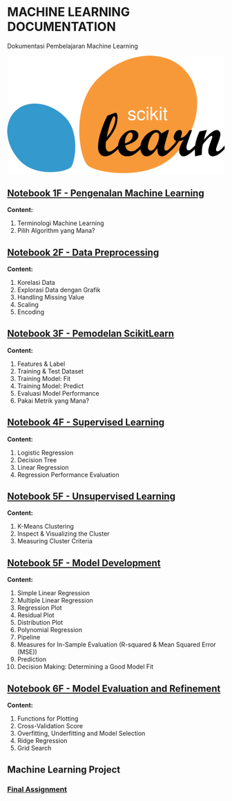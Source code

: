 # MACHINE LEARNING DOCUMENTATION
Dokumentasi Pembelajaran Machine Learning

<p align="center">
  <img src="https://github.com/dikoharyadhanto/Machine-Learning-Documentation/blob/1d00d13c5b332c7b5f92d1798a920961ab027dd1/scikit%20learn.svg" />
</p>

## [Notebook 1F - Pengenalan Machine Learning](https://github.com/dikoharyadhanto/Machine-Learning-Documentation/blob/1d00d13c5b332c7b5f92d1798a920961ab027dd1/001-Pengenalan_Machine_Learning.ipynb)

**Content:**

1. Terminologi Machine Learning
2. Pilih Algorithm yang Mana?

## [Notebook 2F - Data Preprocessing](https://github.com/dikoharyadhanto/Machine-Learning-Documentation/blob/1d00d13c5b332c7b5f92d1798a920961ab027dd1/002-Data_Preprocessing.ipynb)

**Content:**

1. Korelasi Data
2. Explorasi Data dengan Grafik
3. Handling Missing Value
4. Scaling
5. Encoding

## [Notebook 3F - Pemodelan ScikitLearn](https://github.com/dikoharyadhanto/Machine-Learning-Documentation/blob/1d00d13c5b332c7b5f92d1798a920961ab027dd1/003-Pemodelan_ScikitLearn.ipynb)

**Content:**

1. Features & Label
2. Training & Test Dataset
3. Training Model: Fit
4. Training Model: Predict
5. Evaluasi Model Performance
6. Pakai Metrik yang Mana?

## [Notebook 4F - Supervised Learning](https://github.com/dikoharyadhanto/Machine-Learning-Documentation/blob/1d00d13c5b332c7b5f92d1798a920961ab027dd1/004-Supervised_Learning.ipynb)

**Content:**

1. Logistic Regression
2. Decision Tree
3. Linear Regression
4. Regression Performance Evaluation

## [Notebook 5F - Unsupervised Learning](https://github.com/dikoharyadhanto/Machine-Learning-Documentation/blob/1d00d13c5b332c7b5f92d1798a920961ab027dd1/005-Unsupervised_Learning.ipynb)

**Content:**

1. K-Means Clustering
2. Inspect & Visualizing the Cluster
3. Measuring Cluster Criteria

## [Notebook 5F - Model Development](https://github.com/dikoharyadhanto/Machine-Learning-Documentation/blob/1d00d13c5b332c7b5f92d1798a920961ab027dd1/%234_model-development.ipynb)

**Content:**

1. Simple Linear Regression
2. Multiple Linear Regression
3. Regression Plot
4. Residual Plot
5. Distribution Plot
6. Polynomial Regression
7. Pipeline
8. Measures for In-Sample Evaluation (R-squared & Mean Squared Error (MSE))
9. Prediction
10. Decision Making: Determining a Good Model Fit

## [Notebook 6F - Model Evaluation and Refinement](https://github.com/dikoharyadhanto/Machine-Learning-Documentation/blob/1d00d13c5b332c7b5f92d1798a920961ab027dd1/%235_model-evaluation-and-refinement.ipynb)

**Content:**

1. Functions for Plotting
2. Cross-Validation Score
3. Overfitting, Underfitting and Model Selection
4. Ridge Regression
5. Grid Search

## Machine Learning Project
### [Final Assignment](https://github.com/dikoharyadhanto/Machine-Learning-Documentation/blob/6e82e0284ac6ecb22c0fafec6016a7ef8f5abdef/House_Sales_in_King_Count_USA.ipynb)

